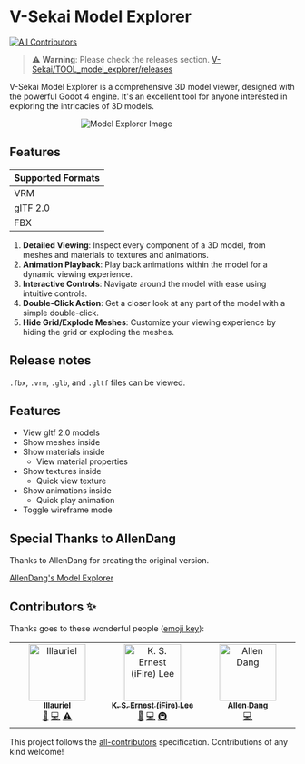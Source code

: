 # V-Sekai Model Explorer

<!-- ALL-CONTRIBUTORS-BADGE:START - Do not remove or modify this section -->

[![All Contributors](https://img.shields.io/badge/all_contributors-3-orange.svg?style=flat-square)](#contributors-)

<!-- ALL-CONTRIBUTORS-BADGE:END -->

> :warning: **Warning**: Please check the releases section. [V-Sekai/TOOL_model_explorer/releases](https://github.com/V-Sekai/TOOL_model_explorer/releases)

V-Sekai Model Explorer is a comprehensive 3D model viewer, designed with the powerful Godot 4 engine. It's an excellent tool for anyone interested in exploring the intricacies of 3D models.

<div style="width: 50%; margin: auto; overflow: hidden;">
	<img src=".github/Screenshot 2023-09-21 105018.png" alt="Model Explorer Image">
</div>

## Features

| Supported Formats |
| ----------------- |
| VRM               |
| glTF 2.0          |
| FBX               |

1. **Detailed Viewing**: Inspect every component of a 3D model, from meshes and materials to textures and animations.
2. **Animation Playback**: Play back animations within the model for a dynamic viewing experience.
3. **Interactive Controls**: Navigate around the model with ease using intuitive controls.
4. **Double-Click Action**: Get a closer look at any part of the model with a simple double-click.
5. **Hide Grid/Explode Meshes**: Customize your viewing experience by hiding the grid or exploding the meshes.

## Release notes

`.fbx`, `.vrm`, `.glb`, and `.gltf` files can be viewed.

## Features

- View gltf 2.0 models
- Show meshes inside
- Show materials inside
  - View material properties
- Show textures inside
  - Quick view texture
- Show animations inside
  - Quick play animation
- Toggle wireframe mode

## Special Thanks to AllenDang

Thanks to AllenDang for creating the original version.

[AllenDang's Model Explorer](https://github.com/AllenDang/model_explorer_godot4)

## Contributors ✨

Thanks goes to these wonderful people ([emoji key](https://allcontributors.org/docs/en/emoji-key)):

<!-- ALL-CONTRIBUTORS-LIST:START - Do not remove or modify this section -->
<!-- prettier-ignore-start -->
<!-- markdownlint-disable -->
<table>
  <tbody>
	<tr>
	  <td align="center" valign="top" width="14.28%"><a href="https://github.com/Illauriel"><img src="https://avatars.githubusercontent.com/u/10573379?v=4?s=100" width="100px;" alt="Illauriel"/><br /><sub><b>Illauriel</b></sub></a><br /><a href="#ideas-Illauriel" title="Ideas, Planning, & Feedback">🤔</a> <a href="https://github.com/V-Sekai/TOOL_model_explorer/commits?author=Illauriel" title="Code">💻</a> <a href="https://github.com/V-Sekai/TOOL_model_explorer/commits?author=Illauriel" title="Tests">⚠️</a></td>
	  <td align="center" valign="top" width="14.28%"><a href="https://chibifire.com"><img src="https://avatars.githubusercontent.com/u/32321?v=4?s=100" width="100px;" alt="K. S. Ernest (iFire) Lee"/><br /><sub><b>K. S. Ernest (iFire) Lee</b></sub></a><br /><a href="#ideas-fire" title="Ideas, Planning, & Feedback">🤔</a> <a href="https://github.com/V-Sekai/TOOL_model_explorer/commits?author=fire" title="Code">💻</a> <a href="#infra-fire" title="Infrastructure (Hosting, Build-Tools, etc)">🚇</a></td>
	  <td align="center" valign="top" width="14.28%"><a href="https://github.com/AllenDang"><img src="https://avatars.githubusercontent.com/u/18550?v=4?s=100" width="100px;" alt="Allen Dang"/><br /><sub><b>Allen Dang</b></sub></a><br /><a href="https://github.com/V-Sekai/TOOL_model_explorer/commits?author=AllenDang" title="Code">💻</a></td>
	</tr>
  </tbody>
</table>

<!-- markdownlint-restore -->
<!-- prettier-ignore-end -->

<!-- ALL-CONTRIBUTORS-LIST:END -->

This project follows the [all-contributors](https://github.com/all-contributors/all-contributors) specification. Contributions of any kind welcome!
